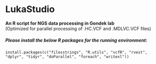 # LukaStudio
**An R script for NGS data processing in Gondek lab**    
(Optimized for parallel processing of .HC.VCF and .MDLVC.VCF files)

##### Please install the below R packages for the running environment:
```
install.packages(c("filesstrings", "R.utils", "vcfR", "rvest", "dplyr", "tidyr", "doParallel", "foreach", "writexl"))
```

